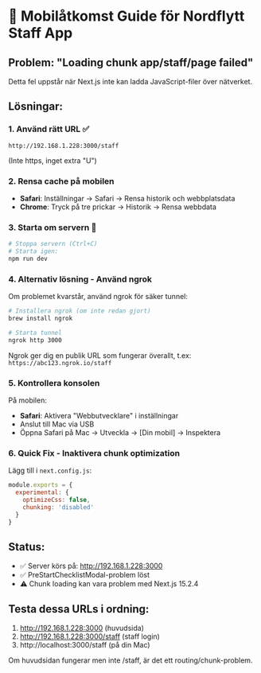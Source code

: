 # 📱 Mobilåtkomst Guide för Nordflytt Staff App

## Problem: "Loading chunk app/staff/page failed"

Detta fel uppstår när Next.js inte kan ladda JavaScript-filer över nätverket.

## Lösningar:

### 1. **Använd rätt URL** ✅
```
http://192.168.1.228:3000/staff
```
(Inte https, inget extra "U")

### 2. **Rensa cache på mobilen**
- **Safari**: Inställningar → Safari → Rensa historik och webbplatsdata
- **Chrome**: Tryck på tre prickar → Historik → Rensa webbdata

### 3. **Starta om servern** 🔄
```bash
# Stoppa servern (Ctrl+C)
# Starta igen:
npm run dev
```

### 4. **Alternativ lösning - Använd ngrok**
Om problemet kvarstår, använd ngrok för säker tunnel:

```bash
# Installera ngrok (om inte redan gjort)
brew install ngrok

# Starta tunnel
ngrok http 3000
```

Ngrok ger dig en publik URL som fungerar överallt, t.ex:
`https://abc123.ngrok.io/staff`

### 5. **Kontrollera konsolen**
På mobilen:
- **Safari**: Aktivera "Webbutvecklare" i inställningar
- Anslut till Mac via USB
- Öppna Safari på Mac → Utveckla → [Din mobil] → Inspektera

### 6. **Quick Fix - Inaktivera chunk optimization**
Lägg till i `next.config.js`:
```javascript
module.exports = {
  experimental: {
    optimizeCss: false,
    chunking: 'disabled'
  }
}
```

## Status:
- ✅ Server körs på: http://192.168.1.228:3000
- ✅ PreStartChecklistModal-problem löst
- ⚠️ Chunk loading kan vara problem med Next.js 15.2.4

## Testa dessa URLs i ordning:
1. http://192.168.1.228:3000 (huvudsida)
2. http://192.168.1.228:3000/staff (staff login)
3. http://localhost:3000/staff (på din Mac)

Om huvudsidan fungerar men inte /staff, är det ett routing/chunk-problem.